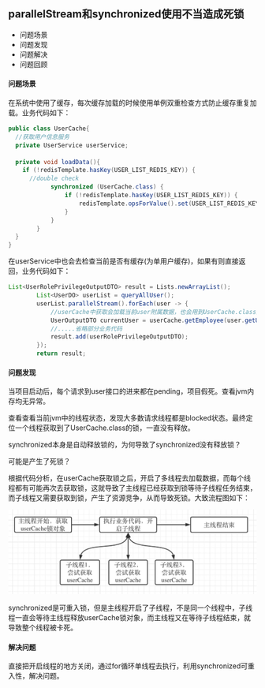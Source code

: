 ## parallelStream和synchronized使用不当造成死锁

 - 问题场景
 - 问题发现
 - 问题解决
 - 问题回顾

#### 问题场景

在系统中使用了缓存，每次缓存加载的时候使用单例双重检查方式防止缓存重复加载。业务代码如下：

``` java
public class UserCache{
  //获取用户信息服务
  private UserService userService;
  
  private void loadData(){
    if (!redisTemplate.hasKey(USER_LIST_REDIS_KEY)) {
      //double check
            synchronized (UserCache.class) {
                if (!redisTemplate.hasKey(USER_LIST_REDIS_KEY)) {
                    redisTemplate.opsForValue().set(USER_LIST_REDIS_KEY, userService.list());
                }
            }
        }
  }
}
```

在userService中也会去检查当前是否有缓存(为单用户缓存)，如果有则直接返回，业务代码如下：

```java
List<UserRolePrivilegeOutputDTO> result = Lists.newArrayList();
        List<UserDO> userList = queryAllUser();
        userList.parallelStream().forEach(user -> {
          	//userCache中获取会加载当前user附属数据，也会用到UserCache.class的锁
            UserOutputDTO currentUser = userCache.getEmployee(user.getUserId());
            //.....省略部分业务代码
            result.add(userRolePrivilegeOutputDTO);
        });
        return result;
```

#### 问题发现

当项目启动后，每个请求到user接口的进来都在pending，项目假死。查看jvm内存均无异常。

查看查看当前jvm中的线程状态，发现大多数请求线程都是blocked状态。最终定位一个线程获取到了UserCache.class的锁，一直没有释放。

synchronized本身是自动释放锁的，为何导致了synchronized没有释放锁？

可能是产生了死锁？

根据代码分析，在userCache获取锁之后，开启了多线程去加载数据，而每个线程都有可能再次去获取锁，这就导致了主线程已经获取到锁等待子线程任务结束，而子线程又需要获取到锁，产生了资源竞争，从而导致死锁。大致流程图如下：

![avatar](./20200601155331.jpg)

synchronized是可重入锁，但是主线程开启了子线程，不是同一个线程中，子线程一直会等待主线程释放userCache锁对象，而主线程又在等待子线程结束，就导致整个线程被卡死。

#### 解决问题

直接把开启线程的地方关闭，通过for循环单线程去执行，利用synchronized可重入性，解决问题。

